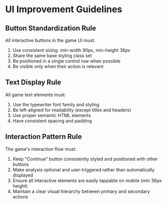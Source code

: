 # UI Improvement Guidelines

## Button Standardization Rule

All interactive buttons in the game UI must:

1. Use consistent sizing: min-width 90px, min-height 36px
2. Share the same base styling class set
3. Be positioned in a single control row when possible
4. Be visible only when their action is relevant

## Text Display Rule

All game text elements must:

1. Use the typewriter font family and styling
2. Be left-aligned for readability (except titles and headers)
3. Use proper semantic HTML elements
4. Have consistent spacing and padding

## Interaction Pattern Rule

The game's interaction flow must:

1. Keep "Continue" button consistently styled and positioned with other buttons
2. Make analysis optional and user-triggered rather than automatically displayed
3. Ensure all interactive elements are easily tappable on mobile (min 36px height)
4. Maintain a clear visual hierarchy between primary and secondary actions
